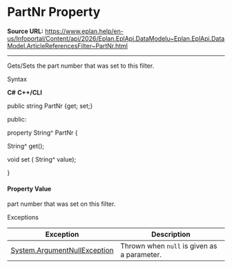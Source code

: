 # PartNr Property

**Source URL:** https://www.eplan.help/en-us/Infoportal/Content/api/2026/Eplan.EplApi.DataModelu~Eplan.EplApi.DataModel.ArticleReferencesFilter~PartNr.html

---

Gets/Sets the part number that was set to this filter.

Syntax

**C#**
**C++/CLI**


public string PartNr {get; set;}

public:

property String^ PartNr {

   String^ get();

   void set (    String^ value);

}


#### Property Value

part number that was set on this filter.

Exceptions

| Exception | Description |
| --- | --- |
| [System.ArgumentNullException](#) | Thrown when `null` is given as a parameter. |
